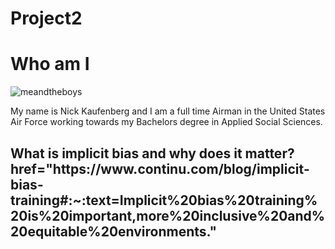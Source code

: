 # Project2
<!DOCTYPE html>
<html>
<head>
<meta charset="utf-8">
<Title>Implicit Bias and the Web</title>
</head>
<body>
<h1>Who am I</h1>
<img src="C:\Users\npkau\Dropbox\PC\Desktop\kids.jpg" alt="meandtheboys">
<p>My name is Nick Kaufenberg and I am a full time Airman in the United States Air Force working towards my Bachelors degree in Applied Social Sciences.
<h2>What is implicit bias and why does it matter? <a>href="https://www.continu.com/blog/implicit-bias-training#:~:text=Implicit%20bias%20training%20is%20important,more%20inclusive%20and%20equitable%20environments." </a></h2>




<body>
</html>
